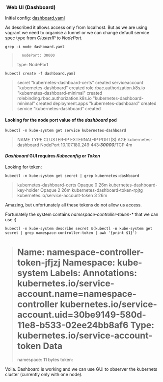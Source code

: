 ###  Web UI (Dashboard)

Initial config: [dashboard.yaml](https://raw.githubusercontent.com/kubernetes/dashboard/master/src/deploy/recommended/kubernetes-dashboard.yaml)

As described it allows access only from localhost. But as we are
using vagrant we need to organise a tunnel or we can change default
service spec type from _ClusterIP_ to _NodePort._

```
grep -i node dashboard.yaml
```
>       nodePort: 30000
>   type: NodePort

```
kubectl create -f dashboard.yaml
```
> secret "kubernetes-dashboard-certs" created
> serviceaccount "kubernetes-dashboard" created
> role.rbac.authorization.k8s.io "kubernetes-dashboard-minimal" created
> rolebinding.rbac.authorization.k8s.io "kubernetes-dashboard-minimal" created
> deployment.apps "kubernetes-dashboard" created
> service "kubernetes-dashboard" created

#### Looking for the node port value of the _dashboard_ pod

```
kubectl -n kube-system get service kubernetes-dashboard
```
> NAME                   TYPE     CLUSTER-IP     EXTERNAL-IP PORT(S)                AGE
> kubernetes-dashboard   NodePort 10.107.180.249 <none>      443:_**30000**_/TCP     4m

#### _Dashboard_ GUI requires _Kubeconfig_ or _Token_

Looking for token:

```
kubectl -n kube-system get secret | grep kubernetes-dashboard
```
> kubernetes-dashboard-certs       Opaque                              0   26m
> kubernetes-dashboard-key-holder  Opaque                              2   26m
> kubernetes-dashboard-token-rpjtg kubernetes.io/service-account-token 3   26m

Amazing, but unfortunately all these tokens do not allow us access.

Fortunately the system contains _namespace-controller-token-*_
that we can use :)

```
kubectl -n kube-system describe secret $(kubectl -n kube-system get secret | grep namespace-controller-token | awk '{print $1}')
```
> Name:        namespace-controller-token-jfjzj
> Namespace:   kube-system
> Labels:      <none>
> Annotations: kubernetes.io/service-account.name=namespace-controller
> kubernetes.io/service-account.uid=30be9149-580d-11e8-b533-02ee24bb8af6
> Type: kubernetes.io/service-account-token
> Data
> ====
> namespace:  11 bytes
> token:      <long long token will be here>

Voila. Dashboard is working and we can use GUI to observer the
kubernets cluster (currently only with one node).

